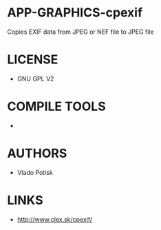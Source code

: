 APP-GRAPHICS-cpexif
===================

Copies EXIF data from JPEG or NEF file to JPEG file


LICENSE
===============
* GNU GPL V2

COMPILE TOOLS
===============
* 

AUTHORS
===============
* Vlado Potisk

LINKS
===============
* http://www.clex.sk/cpexif/
